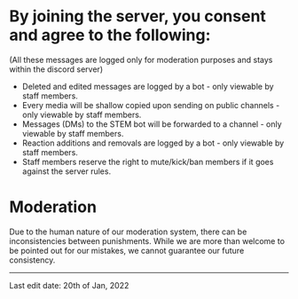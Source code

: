# By joining the server, you consent and agree to the following:

(All these messages are logged only for moderation purposes and stays within the discord server)

- Deleted and edited messages are logged by a bot - only viewable by staff members.
- Every media will be shallow copied upon sending on public channels - only viewable by staff members.
- Messages (DMs) to the STEM bot will be forwarded to a channel - only viewable by staff members.
- Reaction additions and removals are logged by a bot - only viewable by staff members.
- Staff members reserve the right to mute/kick/ban members if it goes against the server rules.

# Moderation

Due to the human nature of our moderation system, there can be inconsistencies between punishments. While we are more than welcome to be pointed out for our mistakes, we cannot guarantee our future consistency.

---

Last edit date: 20th of Jan, 2022
